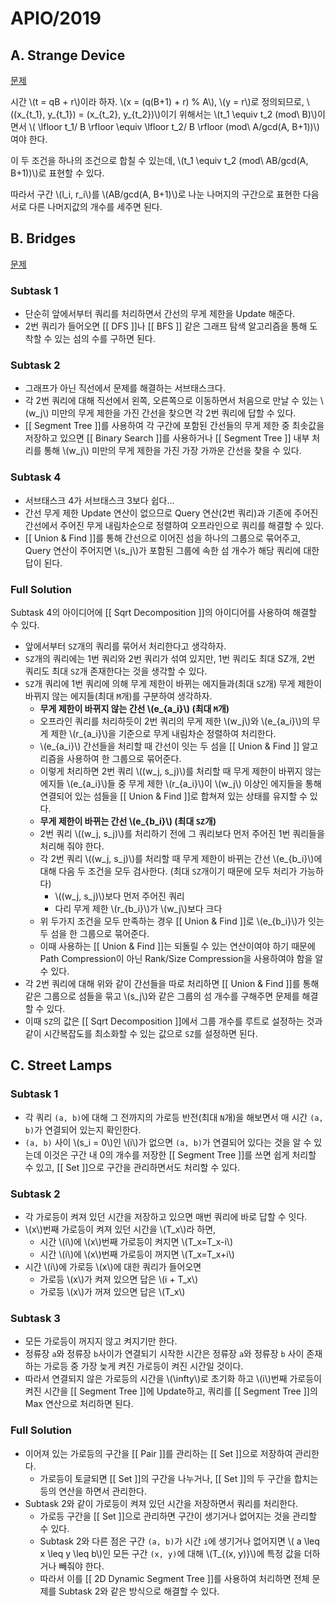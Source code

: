 # APIO/2019
## A. Strange Device
[문제](https://oj.uz/problem/view/APIO19_strange_device)

시간 \\(t = qB + r\\)이라 하자. \\(x = (q(B+1) + r) % A\\), \\(y = r\\)로 정의되므로, \\((x_{t_1}, y_{t_1}) = (x_{t_2}, y_{t_2})\\)이기 위해서는  \\(t_1 \equiv t_2 (mod\ B)\\)이면서 \\( \lfloor t_1/ B \rfloor \equiv \lfloor t_2/ B \rfloor (mod\ A/gcd(A, B+1))\\)여야 한다. 

이 두 조건을 하나의 조건으로 합칠 수 있는데, \\(t_1 \equiv t_2 (mod\ AB/gcd(A, B+1))\\)로 표현할 수 있다. 

따라서 구간 \\(l_i, r_i\\)를 \\(AB/gcd(A, B+1)\\)로 나눈 나머지의 구간으로 표현한 다음 서로 다른 나머지값의 개수를 세주면 된다.

## B. Bridges
[문제](https://oj.uz/problem/view/APIO19_bridges)

### Subtask 1

- 단순히 앞에서부터 쿼리를 처리하면서 간선의 무게 제한을 Update 해준다.
- 2번 쿼리가 들어오면 [[ DFS ]]나 [[ BFS ]] 같은 그래프 탐색 알고리즘을 통해 도착할 수 있는 섬의 수를 구하면 된다. 

### Subtask 2

- 그래프가 아닌 직선에서 문제를 해결하는 서브태스크다.
- 각 2번 쿼리에 대해 직선에서 왼쪽, 오른쪽으로 이동하면서 처음으로 만날 수 있는 \\(w_j\\) 미만의 무게 제한을 가진 간선을 찾으면 각 2번 쿼리에 답할 수 있다.
- [[ Segment Tree ]]를 사용하여 각 구간에 포함된 간선들의 무게 제한 중 최솟값을 저장하고 있으면 [[ Binary Search ]]를 사용하거나 [[ Segment Tree ]] 내부 처리를 통해 \\(w_j\\) 미만의 무게 제한을 가진 가장 가까운 간선을 찾을 수 있다.

### Subtask 4

- 서브태스크 4가 서브태스크 3보다 쉽다...
- 간선 무게 제한 Update 연산이 없으므로 Query 연산(2번 쿼리)과 기존에 주어진 간선에서 주어진 무게 내림차순으로 정렬하여 오프라인으로 쿼리를 해결할 수 있다.
- [[ Union & Find ]]를 통해 간선으로 이어진 섬을 하나의 그룹으로 묶어주고, Query 연산이 주어지면 \\(s_j\\)가 포함된 그룹에 속한 섬 개수가 해당 쿼리에 대한 답이 된다.

### Full Solution

Subtask 4의 아이디어에 [[ Sqrt Decomposition ]]의 아이디어를 사용하여 해결할 수 있다.

- 앞에서부터 `SZ`개의 쿼리를 묶어서 처리한다고 생각하자. 
- `SZ`개의 쿼리에는 1번 쿼리와 2번 쿼리가 섞여 있지만, 1번 쿼리도 최대 SZ개, 2번 쿼리도 최대 `SZ`개 존재한다는 것을 생각할 수 있다.
- `SZ`개 쿼리에 1번 쿼리에 의해 무게 제한이 바뀌는 에지들과(최대 `SZ`개) 무게 제한이 바뀌지 않는 에지들(최대 `M`개)를 구분하여 생각하자.
	- **무게 제한이 바뀌지 않는 간선 \\(e_{a_i}\\) (최대 `M`개)** 
	- 오프라인 쿼리를 처리하듯이 2번 쿼리의 무게 제한 \\(w_j\\)와 \\(e_{a_i}\\)의 무게 제한 \\(r_{a_i}\\)을 기준으로 무게 내림차순 정렬하여 처리한다.
	- \\(e_{a_i}\\) 간선들을 처리할 때 간선이 잇는 두 섬을 [[ Union & Find ]] 알고리즘을 사용하여 한 그룹으로 묶어준다.
	- 이렇게 처리하면 2번 쿼리 \\((w_j, s_j)\\)를 처리할 때 무게 제한이 바뀌지 않는 에지들 \\(e_{a_i}\\)들 중 무게 제한 \\(r_{a_i}\\)이 \\(w_j\\) 이상인 에지들을 통해 연결되어 있는 섬들을 [[ Union & Find ]]로 합쳐져 있는 상태를 유지할 수 있다.
	- **무게 제한이 바뀌는 간선 \\(e_{b_i}\\) (최대 `SZ`개)**
	- 2번 쿼리 \\((w_j, s_j)\\)를 처리하기 전에 그 쿼리보다 먼저 주어진 1번 쿼리들을 처리해 줘야 한다.
	- 각 2번 쿼리 \\((w_j, s_j)\\)를 처리할 때 무게 제한이 바뀌는 간선 \\(e_{b_i}\\)에 대해 다음 두 조건을 모두 검사한다. (최대 `SZ`개이기 때문에 모두 처리가 가능하다)
		- \\((w_j, s_j)\\)보다 먼저 주어진 쿼리
		- 다리 무게 제한 \\(r_{b_i}\\)가 \\(w_j\\)보다 크다
	- 위 두가지 조건을 모두 만족하는 경우 [[ Union & Find ]]로 \\(e_{b_i}\\)가 잇는 두 섬을 한 그룹으로 묶어준다.
	- 이때 사용하는 [[ Union & Find ]]는 되돌릴 수 있는 연산이여야 하기 때문에 Path Compression이 아닌 Rank/Size Compression을 사용하여야 함을 알 수 있다.
- 각 2번 쿼리에 대해 위와 같이 간선들을 따로 처리하면 [[ Union & Find ]]를 통해 같은 그룹으로 섬들을 묶고 \\(s_j\\)와 같은 그룹의 섬 개수를 구해주면 문제를 해결할 수 있다.
- 이때 `SZ`의 값은 [[ Sqrt Decomposition ]]에서 그룹 개수를 루트로 설정하는 것과 같이 시간복잡도를 최소화할 수 있는 값으로 `SZ`를 설정하면 된다.

## C. Street Lamps

### Subtask 1
- 각 쿼리 `(a, b)`에 대해 그 전까지의 가로등 반전(최대 `N`개)을 해보면서 매 시간 `(a, b)`가 연결되어 있는지 확인한다.
- `(a, b)` 사이 \\(s_i = 0\\)인 \\(i\\)가 없으면 `(a, b)`가 연결되어 있다는 것을 알 수 있는데 이것은 구간 내 0의 개수를 저장한 [[ Segment Tree ]]를 쓰면 쉽게 처리할 수 있고, [[ Set ]]으로 구간을 관리하면서도 처리할 수 있다.

### Subtask 2
- 각 가로등이 켜져 있던 시간을 저장하고 있으면 매번 쿼리에 바로 답할 수 잇다.
- \\(x\\)번째 가로등이 켜져 있던 시간을 \\(T_x\\)라 하면, 
	- 시간 \\(i\\)에 \\(x\\)번째 가로등이 켜지면 \\(T_x=T_x-i\\)
	- 시간 \\(i\\)에 \\(x\\)번째 가로등이 꺼지면 \\(T_x=T_x+i\\)
- 시간 \\(i\\)에 가로등 \\(x\\)에 대한 쿼리가 들어오면
	- 가로등 \\(x\\)가 켜져 있으면 답은 \\(i + T_x\\)
	- 가로등 \\(x\\)가 꺼져 있으면 답은 \\(T_x\\)

### Subtask 3
- 모든 가로등이 꺼지지 않고 켜지기만 한다.
- 정류장 `a`와 정류장 `b`사이가 연결되기 시작한 시간은 정류장 `a`와 정류장 `b` 사이 존재하는 가로등 중 가장 늦게 켜진 가로등이 켜진 시간일 것이다.
- 따라서 연결되지 않은 가로등의 시간을 \\(\infty\\)로 초기화 하고 \\(i\\)번째 가로등이 켜진 시간을 [[ Segment Tree ]]에 Update하고, 쿼리를 [[ Segment Tree ]]의 Max 연산으로 처리하면 된다.

### Full Solution
- 이어져 있는 가로등의 구간을 [[ Pair ]]를 관리하는 [[ Set ]]으로 저장하여 관리한다. 
	- 가로등이 토글되면 [[ Set ]]의 구간을 나누거나, [[ Set ]]의 두 구간을 합치는 등의 연산을 하면서 관리한다.
- Subtask 2와 같이 가로등이 켜져 있던 시간을 저장하면서 쿼리를 처리한다.
	- 가로등 구간을 [[ Set ]]으로 관리하면 구간이 생기거나 없어지는 것을 관리할 수 있다.
	- Subtask 2와 다른 점은 구간 `(a, b)`가 시간 `i`에 생기거나 없어지면 \\( a \leq x \leq y \leq b\\)인 모든 구간 `(x, y)`에 대해 \\(T_{(x, y)}\\)에 특정 값을 더하거나 빼줘야 한다.
	- 따라서 이를 [[ 2D Dynamic Segment Tree ]]를 사용하여 처리하면 전체 문제를 Subtask 2와 같은 방식으로 해결할 수 있다.
